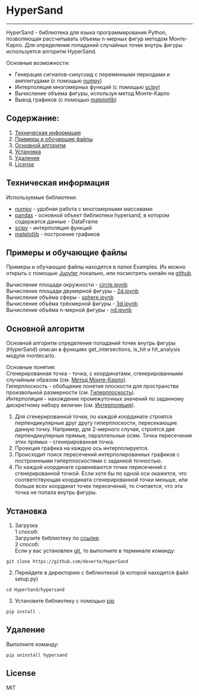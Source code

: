 # HyperSand
---
HyperSand - библиотека для языка программирования Python, позволяющая рассчитывать объемы n-мерных фигур методом Монте-Карло. Для определения попаданий случайных точек внутрь фигуры используется алгоритм HyperSand.

Основные возможности:
  - Генерация сигналов-синусоид с переменными периодами и амплитудами (с помощью [numpy])
  - Интерполяция многомерных функций (с помощью [scipy])
  - Вычисление объема фигуры, используя метод Монте-Карло
  - Вывод графиков (с помощью [matplotlib])

## Содержание:
1. [Техническая информация](#Техническая-информация)
2. [Примеры и обучающие файлы](#Примеры-и-обучающие-файлы)
3. [Основной алгоритм](#Основной-алгоритм)
4. [Установка](#Установка)
5. [Удаление](#Удаление)
6. [License](#License)

## Техническая информация
Используемые библиотеки:
  - [numpy] - удобная работа с многомерными массивами
  - [pandas] - основной объект библиотеки hypersand, в котором содержатся данные - DataFrame
  - [scipy] - интерполяция функций
  - [matplotlib] - построение графиков

## Примеры и обучающие файлы
Примеры и обучающие файлы находятся в папке Examples. Их можно открыть с помощью [Jupyter] локально, или посмотреть онлайн на [github].

Вычисление площади окружности - [circle.ipynb]  
Вычисление площади двумерной фигуры - [2d.ipynb]  
Вычисление объёма сферы - [sphere.ipynb]  
Вычисление объёма трёхмерной фигуры - [3d.ipynb]  
Вычисление объёма n-мерной фигуры - [nd.ipynb]

## Основной алгоритм
Основной алгоритм определения попаданий точек внутрь фигуры (HyperSand) описан в функциях get_intersections, is_hit и hit_analysis модуля montecarlo.

Основные понятия:  
Сгенерированная точка - точка, с координатами, сгенерированными случайным образом (см. [Метод Монте-Карло]).  
Гиперплоскость - обобщение понятия плоскости для пространства произвольной размерности (см. [Гиперплоскость]).  
Интерполяция - нахождение промежуточных значений по заданному дискретному набору величин (см. [Интерполяция]).

1. Для сгенерированной точки, по каждой координате строятся перпендикулярные друг другу гиперплоскости, пересекающие данную точку. Например, для 2-мерного случая, строятся две перпендикулярные прямые, параллельные осям. Точка пересечения этих прямых - сгенерированная точка.
2. Проекция графика на каждую ось интерполируется.
3. Происходит поиск пересечений интерполированных графиков с построенными гиперплоскостями с заданной точностью.
4. По каждой координате сравниваются точки пересечений с сгенерированной точкой. Если хотя бы по одной оси окажется, что соответствующая координата сгенерированной точки меньше, или больше всех координат точек пересечений, то считается, что эта точка не попала внутрь фигуры.

## Установка
1. Загрузка  
1 способ:  
Загрузите библиотеку по [ссылке](https://github.com/deverte/HyperSand/archive/master.zip ).  
2 способ:  
Если у вас установлен [git], то выполните в терминале команду:  
```
git clone https://github.com/deverte/HyperSand
```
2. Перейдите в директорию с библиотекой (в которой находится файл setup.py)  
```
cd HyperSand/hypersand
```
3. Установите библиотеку с помощью [pip]  
```
pip install .
```

## Удаление
Выполните команду:  
```
pip uninstall hypersand
```

## License

MIT

[//]: # (Reference links)

   [numpy]: <http://www.numpy.org/>
   [scipy]: <https://scipy.org/>
   [matplotlib]: <https://matplotlib.org/>
   [pandas]: <http://pandas.pydata.org/>

   [Jupyter]: <https://jupyter.org/>
   [git]: <https://git-scm.com/>
   [pip]: <https://pip.pypa.io/en/stable/>

   [github]: <https://github.com/deverte/HyperSand/tree/master/Examples>
   [circle.ipynb]: <https://github.com/deverte/HyperSand/blob/master/Examples/circle.ipynb>
   [2d.ipynb]: <https://github.com/deverte/HyperSand/blob/master/Examples/2d.ipynb>
   [sphere.ipynb]: <https://github.com/deverte/HyperSand/blob/master/Examples/sphere.ipynb>
   [3d.ipynb]: <https://github.com/deverte/HyperSand/blob/master/Examples/3d.ipynb>
   [nd.ipynb]: <https://github.com/deverte/HyperSand/blob/master/Examples/nd.ipynb>

   [Метод Монте-Карло]: <https://ru.wikipedia.org/wiki/%D0%9C%D0%B5%D1%82%D0%BE%D0%B4_%D0%9C%D0%BE%D0%BD%D1%82%D0%B5-%D0%9A%D0%B0%D1%80%D0%BB%D0%BE#%D0%93%D0%B5%D0%BE%D0%BC%D0%B5%D1%82%D1%80%D0%B8%D1%87%D0%B5%D1%81%D0%BA%D0%B8%D0%B9_%D0%B0%D0%BB%D0%B3%D0%BE%D1%80%D0%B8%D1%82%D0%BC_%D0%9C%D0%BE%D0%BD%D1%82%D0%B5-%D0%9A%D0%B0%D1%80%D0%BB%D0%BE_%D0%B8%D0%BD%D1%82%D0%B5%D0%B3%D1%80%D0%B8%D1%80%D0%BE%D0%B2%D0%B0%D0%BD%D0%B8%D1%8F>
   [Гиперплоскость]: <https://ru.wikipedia.org/wiki/%D0%93%D0%B8%D0%BF%D0%B5%D1%80%D0%BF%D0%BB%D0%BE%D1%81%D0%BA%D0%BE%D1%81%D1%82%D1%8C>
   [Интерполяция]: <https://ru.wikipedia.org/wiki/%D0%98%D0%BD%D1%82%D0%B5%D1%80%D0%BF%D0%BE%D0%BB%D1%8F%D1%86%D0%B8%D1%8F>

